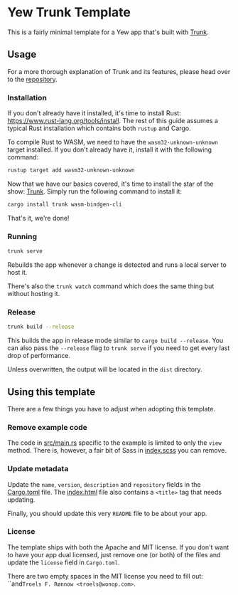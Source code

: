# Yew Trunk Template

This is a fairly minimal template for a Yew app that's built with [Trunk].

## Usage

For a more thorough explanation of Trunk and its features, please head over to the [repository][trunk].

### Installation

If you don't already have it installed, it's time to install Rust: <https://www.rust-lang.org/tools/install>.
The rest of this guide assumes a typical Rust installation which contains both `rustup` and Cargo.

To compile Rust to WASM, we need to have the `wasm32-unknown-unknown` target installed.
If you don't already have it, install it with the following command:

```bash
rustup target add wasm32-unknown-unknown
```

Now that we have our basics covered, it's time to install the star of the show: [Trunk].
Simply run the following command to install it:

```bash
cargo install trunk wasm-bindgen-cli
```

That's it, we're done!

### Running

```bash
trunk serve
```

Rebuilds the app whenever a change is detected and runs a local server to host it.

There's also the `trunk watch` command which does the same thing but without hosting it.

### Release

```bash
trunk build --release
```

This builds the app in release mode similar to `cargo build --release`.
You can also pass the `--release` flag to `trunk serve` if you need to get every last drop of performance.

Unless overwritten, the output will be located in the `dist` directory.

## Using this template

There are a few things you have to adjust when adopting this template.

### Remove example code

The code in [src/main.rs](src/main.rs) specific to the example is limited to only the `view` method.
There is, however, a fair bit of Sass in [index.scss](index.scss) you can remove.

### Update metadata

Update the `name`, `version`, `description` and `repository` fields in the [Cargo.toml](Cargo.toml) file.
The [index.html](index.html) file also contains a `<title>` tag that needs updating.

Finally, you should update this very `README` file to be about your app.

### License

The template ships with both the Apache and MIT license.
If you don't want to have your app dual licensed, just remove one (or both) of the files and update the `license` field in `Cargo.toml`.

There are two empty spaces in the MIT license you need to fill out: ``and`Troels F. Rønnow <troels@wonop.com>`.

[trunk]: https://github.com/thedodd/trunk
